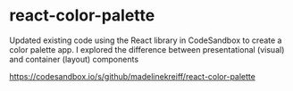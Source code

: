 # react-color-palette
Updated existing code using the React library in CodeSandbox to create a color palette app.
I explored the difference between presentational (visual) and container (layout) components

https://codesandbox.io/s/github/madelinekreiff/react-color-palette
